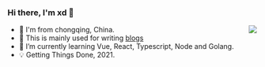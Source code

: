 ### Hi there, I'm xd 👋

<img align="right" src="https://github-readme-stats.vercel.app/api?username=zxdfe&show_icons=true&icon_color=498de0&text_color=498de0&bg_color=ffffff&hide_title=true" />

<!--
**zxdfe/zxdfe** is a ✨ _special_ ✨ repository because its `README.md` (this file) appears on your GitHub profile.

Here are some ideas to get you started:

- 🔭 I’m currently working on ...
- 🌱 I’m currently learning ...
- 👯 I’m looking to collaborate on ...
- 🤔 I’m looking for help with ...
- 💬 Ask me about ...
- 📫 How to reach me: ...
- 😄 Pronouns: ...
- ⚡ Fun fact: ...
-->
- 🤔  I'm from chongqing, China.
- 🤣 This is mainly used for writing [blogs](https://zxdfe.github.io/)
- 🌱  I’m currently learning Vue, React, Typescript, Node and Golang.
- 💡  Getting Things Done, 2021.
